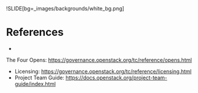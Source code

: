 !SLIDE[bg=_images/backgrounds/white_bg.png]

# References

* <span class="small">
The Four Opens: https://governance.openstack.org/tc/reference/opens.html</span>
* <span class="small">Licensing: https://governance.openstack.org/tc/reference/licensing.html</span>
* <span class="small">Project Team Guide:  https://docs.openstack.org/project-team-guide/index.html</span>
